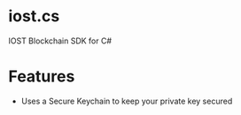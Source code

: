 # iost.cs
IOST Blockchain SDK for C#

# Features
- Uses a Secure Keychain to keep your private key secured